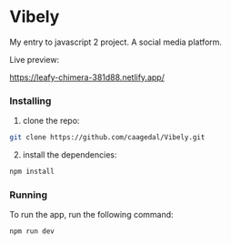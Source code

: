 # Vibely

My entry to javascript 2 project. A social media platform.

Live preview:

https://leafy-chimera-381d88.netlify.app/

### Installing

1. clone the repo:

```bash
git clone https://github.com/caagedal/Vibely.git
```

2. install the dependencies:

```bash
npm install
```

### Running

To run the app, run the following command:

```bash
npm run dev
```
